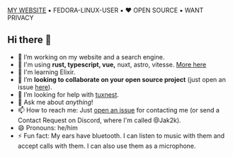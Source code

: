 [MY WEBSITE](https://jak2k.schwanenberg.name/) ▪️ FEDORA-LINUX-USER ▪️ ❤️ OPEN SOURCE ▪️ WANT PRIVACY

## Hi there 👋

- 🔭 I’m working on my website and a search engine.
- 🔧 I'm using **rust, typescript, vue,** nuxt, astro, vitesse. [More here](https://jak2k.schwanenberg.name)
- 🌱 I'm learning Elixir.
- 👯 I’m **looking to collaborate on your open source project** (just open an issue [here](https://github.com/jak2k/jak2k/issues)).
- 🤔 I’m looking for help with [tuxnest](https://github.com/jak2k/tuxnest).
- 💬 Ask me about *anything*!
- 📫 How to reach me: Just [open an issue](https://github.com/Jak2k/Jak2k/issues/new?assignees=&labels=contact&template=contact-me.md&title=Contact+Request) for contacting me (or send a Contact Request on Discord, where I'm called @Jak2k).
- 😄 Pronouns: he/him
- ⚡ Fun fact: My ears have bluetooth. I can listen to music with them and accept calls with them. I can also use them as a microphone.
